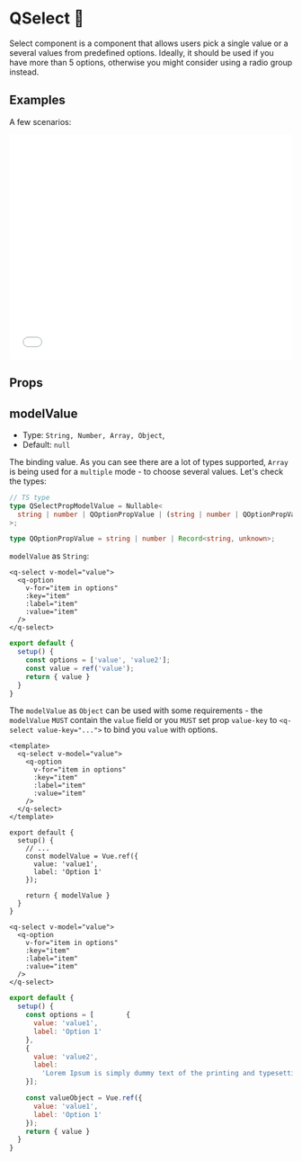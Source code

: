 # QSelect 🔽

Select component is a component that allows users pick a single value or a several values from predefined options. Ideally, it should be used if you have more than 5 options, otherwise you might consider using a radio group instead.

## Examples

A few scenarios:

<iframe style="width: 100%; height: 400px" scrolling="no" frameborder="no" src="/QSelect/main.html"></iframe>

## Props

## modelValue

- Type: `String, Number, Array, Object`,
- Default: `null`

The binding value. As you can see there are a lot of types supported, `Array` is being used for a `multiple` mode - to choose several values. Let's check the types:

```ts
// TS type
type QSelectPropModelValue = Nullable<
  string | number | QOptionPropValue | (string | number | QOptionPropValue)[]
>;

type QOptionPropValue = string | number | Record<string, unknown>;
```

`modelValue` as `String`:

```vue
<q-select v-model="value">
  <q-option
    v-for="item in options"
    :key="item"
    :label="item"
    :value="item"
  />
</q-select>
```
```js
export default {
  setup() {
    const options = ['value', 'value2'];
    const value = ref('value');
    return { value }
  }
}
```

The `modelValue` as `Object` can be used with some requirements - the `modelValue` `MUST` contain the `value` field or you `MUST` set prop `value-key` to `<q-select value-key="...">` to bind you `value` with options.

```vue {5}
<template>
  <q-select v-model="value">
    <q-option
      v-for="item in options"
      :key="item"
      :label="item"
      :value="item"
    />
  </q-select>
</template>

export default {
  setup() {
    // ...
    const modelValue = Vue.ref({
      value: 'value1',
      label: 'Option 1'
    });
    
    return { modelValue }
  }
}
```

```vue
<q-select v-model="value">
  <q-option
    v-for="item in options"
    :key="item"
    :label="item"
    :value="item"
  />
</q-select>
```
```js
export default {
  setup() {
    const options = [        {
      value: 'value1',
      label: 'Option 1'
    },
    {
      value: 'value2',
      label:
        'Lorem Ipsum is simply dummy text of the printing and typesetting industry.'
    }];

    const valueObject = Vue.ref({
      value: 'value1',
      label: 'Option 1'
    });
    return { value }
  }
}
```